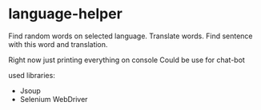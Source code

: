 # language-helper

Find random words on selected language.
Translate words. Find sentence with this word and translation.

Right now just printing everything on console
Could be use for chat-bot

used libraries:
 - Jsoup
 - Selenium WebDriver


